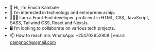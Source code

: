 - 👋 Hi, I’m Enoch Kambale
- 👀 I’m interested in technology and entrepreneurship.
- 👨🏾‍💻 I am a Front-End developer, proficient in HTML, CSS, JavaScript, SASS, Tailwind CSS, React and NextJs.
- 🖥️ I’m looking to collaborate on various tech projects.
- 📫 How to reach me: WhatsApp: +254702952908 | email: campnoch@gmail.com 

<!---
camballe/camballe is a ✨ special ✨ repository because its `README.md` (this file) appears on your GitHub profile.
You can click the Preview link to take a look at your changes.
--->
